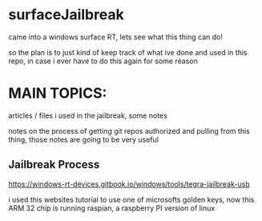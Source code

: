 # surfaceJailbreak

came into a windows surface RT, lets see what this thing can do!

so the plan is to just kind of keep track of what ive done and used in this repo, in case i ever have to do this again for some reason

# MAIN TOPICS:

articles / files i used in the jailbreak, some notes

notes on the process of getting git repos authorized and pulling from this thing, those notes are going to be very useful

## Jailbreak Process

https://windows-rt-devices.gitbook.io/windows/tools/tegra-jailbreak-usb

i used this websites tutorial to use one of microsofts golden keys, now this ARM 32 chip is running raspian, a raspberry PI version of linux
